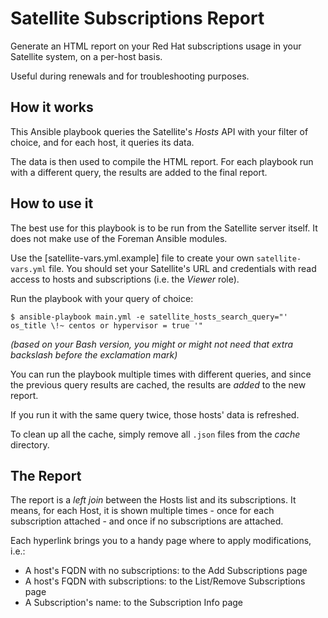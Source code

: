 # Satellite Subscriptions Report

Generate an HTML report on your Red Hat subscriptions usage in your Satellite system, on a per-host basis. 

Useful during renewals and for troubleshooting purposes.

## How it works

This Ansible playbook queries the Satellite's *Hosts* API with your filter of choice, and for each host, it queries its data.

The data is then used to compile the HTML report. For each playbook run with a different query, the results are added to the final report.

## How to use it

The best use for this playbook is to be run from the Satellite server itself. It does not make use of the Foreman Ansible modules.

Use the [satellite-vars.yml.example] file to create your own `satellite-vars.yml` file. You should set your Satellite's URL and credentials with read access to hosts and subscriptions (i.e. the *Viewer* role).

Run the playbook with your query of choice:

`$ ansible-playbook main.yml -e satellite_hosts_search_query="' os_title \!~ centos or hypervisor = true '"`

*(based on your Bash version, you might or might not need that extra backslash before the exclamation mark)*

You can run the playbook multiple times with different queries, and since the previous query results are cached, the results are *added* to the new report.

If you run it with the same query twice, those hosts' data is refreshed.

To clean up all the cache, simply remove all `.json` files from the *cache* directory.

## The Report

The report is a *left join* between the Hosts list and its subscriptions. It means, for each Host, it is shown multiple times - once for each subscription attached - and once if no subscriptions are attached.

Each hyperlink brings you to a handy page where to apply modifications, i.e.:
- A host's FQDN with no subscriptions: to the Add Subscriptions page
- A host's FQDN with subscriptions: to the List/Remove Subscriptions page
- A Subscription's name: to the Subscription Info page

